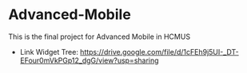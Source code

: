 # Advanced-Mobile

This is the final project for Advanced Mobile in HCMUS

- Link Widget Tree: https://drive.google.com/file/d/1cFEh9j5UI-_DT-EFour0mVkPGp12_dgG/view?usp=sharing
